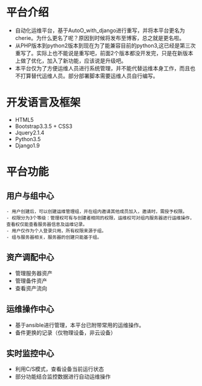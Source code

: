 # 平台介绍
  - 自动化运维平台，基于AutoO_with_django进行重写，并将本平台更名为cherie。为什么更名了呢？原因到时候将发布至博客，总之就是更名啦。
  - 从PHP版本到python2版本到现在为了能兼容目前的python3,这已经是第三次重写了。实际上也不能说是重写吧，前面2个版本都没开发完，只是在新版本上做了优化，加入了新功能，应该说是升级吧。
  - 本平台仅为了方便运维人员进行系统管理，并不能代替运维本身工作，而且也不打算替代运维人员。部分部署脚本需要运维人员自行编写。

# 开发语言及框架
  - HTML5
  - Bootstrap3.3.5 + CSS3
  - Jquery2.1.4
  - Python3.5
  - Django1.9

# 平台功能
## 用户与组中心
	- 用户创建后，可以创建运维管理组，并在组内邀请其他成员加入，邀请时，需授予权限。
	- 权限分为3个等级：管理权可有与创建者相同的权限，运维权可对组内服务器进行运维操作，查看权仅能查看服务器信息及运维记录。
	- 用户仅作为个人登录只用，所有权限来源于组。
	- 组与服务器相关，服务器的创建只能基于组。

## 资产调配中心
  - 管理服务器资产
  - 管理备件资产 
  - 查看资产流向

## 运维操作中心
  - 基于ansible进行管理，本平台已附带常用的运维操作。
  - 备件更换的记录（仅物理设备，非云设备）

## 实时监控中心
  - 利用C/S模式，查看设备当前运行状态
  - 部分功能结合监控数据进行自动运维操作
    